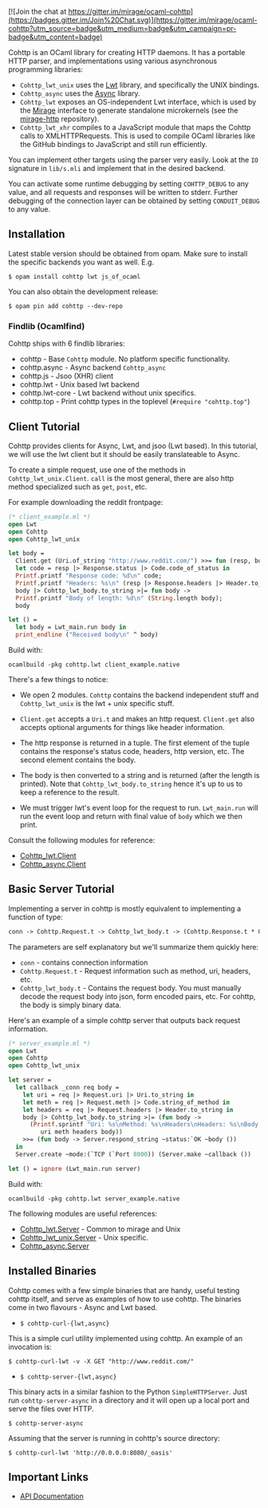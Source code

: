 [![Join the chat at https://gitter.im/mirage/ocaml-cohttp](https://badges.gitter.im/Join%20Chat.svg)](https://gitter.im/mirage/ocaml-cohttp?utm_source=badge&utm_medium=badge&utm_campaign=pr-badge&utm_content=badge)

Cohttp is an OCaml library for creating HTTP daemons. It has a portable
HTTP parser, and implementations using various asynchronous programming
libraries:

* `Cohttp_lwt_unix` uses the [Lwt](http://ocsigen.org/lwt) library, and
  specifically the UNIX bindings.
* `Cohttp_async` uses the [Async](https://realworldocaml.org/v1/en/html/concurrent-programming-with-async.html)
  library.
* `Cohttp_lwt` exposes an OS-independent Lwt interface, which is used
  by the [Mirage](http://www.openmirage.org) interface
  to generate standalone microkernels (see the [mirage-http](https://github.com/mirage/mirage-http)
  repository).
* `Cohttp_lwt_xhr` compiles to a JavaScript module that maps the Cohttp
   calls to XMLHTTPRequests.  This is used to compile OCaml libraries like
   the GitHub bindings to JavaScript and still run efficiently.

You can implement other targets using the parser very easily. Look at the `IO`
signature in `lib/s.mli` and implement that in the desired backend.

You can activate some runtime debugging by setting `COHTTP_DEBUG` to any
value, and all requests and responses will be written to stderr.  Further
debugging of the connection layer can be obtained by setting `CONDUIT_DEBUG`
to any value.

## Installation

Latest stable version should be obtained from opam. Make sure to install the
specific backends you want as well. E.g.

```
$ opam install cohttp lwt js_of_ocaml
```

You can also obtain the development release:

```
$ opam pin add cohttp --dev-repo
```

### Findlib (Ocamlfind)

Cohttp ships with 6 findlib libraries:

* cohttp - Base `Cohttp` module. No platform specific functionality.
* cohttp.async - Async backend `Cohttp_async`
* cohttp.js - Jsoo (XHR) client
* cohttp.lwt - Unix based lwt backend
* cohttp.lwt-core - Lwt backend without unix specifics.
* cohttp.top - Print cohttp types in the toplevel (`#require "cohttp.top"`)

## Client Tutorial

Cohttp provides clients for Async, Lwt, and jsoo (Lwt based). In this tutorial,
we will use the lwt client but it should be easily translateable to Async.

To create a simple request, use one of the methods in `Cohttp_lwt_unix.Client`.
`call` is the most general, there are also http method specialized such as
`get`, `post`, etc.

For example downloading the reddit frontpage:

```ocaml
(* client_example.ml *)
open Lwt
open Cohttp
open Cohttp_lwt_unix

let body =
  Client.get (Uri.of_string "http://www.reddit.com/") >>= fun (resp, body) ->
  let code = resp |> Response.status |> Code.code_of_status in
  Printf.printf "Response code: %d\n" code;
  Printf.printf "Headers: %s\n" (resp |> Response.headers |> Header.to_string);
  body |> Cohttp_lwt_body.to_string >|= fun body ->
  Printf.printf "Body of length: %d\n" (String.length body);
  body

let () =
  let body = Lwt_main.run body in
  print_endline ("Received body\n" ^ body)
```

Build with:

```
ocamlbuild -pkg cohttp.lwt client_example.native
```

There's a few things to notice:

* We open 2 modules. `Cohttp` contains the backend independent stuff and
  `Cohttp_lwt_unix` is the lwt + unix specific stuff.

* `Client.get` accepts a `Uri.t` and makes an http request. `Client.get` also
  accepts optional arguments for things like header information.
* The http response is returned in a tuple. The first element of the tuple
  contains the response's status code, headers, http version, etc. The second
  element contains the body.
* The body is then converted to a string and is returned (after the length is
  printed). Note that `Cohttp_lwt_body.to_string` hence it's up to us to keep
  a reference to the result.
* We must trigger lwt's event loop for the request to run. `Lwt_main.run` will
  run the event loop and return with final value of `body` which we then print.

Consult the following modules for reference:

* [Cohttp_lwt.Client](https://github.com/mirage/ocaml-cohttp/blob/master/lwt-core/cohttp_lwt.mli)
* [Cohttp_async.Client](https://github.com/mirage/ocaml-cohttp/blob/master/async/cohttp_async.mli)

## Basic Server Tutorial

Implementing a server in cohttp is mostly equivalent to implementing a function
of type:

```ocaml
conn -> Cohttp.Request.t -> Cohttp_lwt_body.t -> (Cohttp.Response.t * Cohttp_lwt_body.t) Lwt.t
```

The parameters are self explanatory but we'll summarize them quickly here:

* `conn` - contains connection information
* `Cohttp.Request.t` - Request information such as method, uri, headers, etc.
* `Cohttp_lwt_body.t` - Contains the request body. You must manually decode the
  request body into json, form encoded pairs, etc. For cohttp, the body is
  simply binary data.

Here's an example of a simple cohttp server that outputs back request
information.

```ocaml
(* server_example.ml *)
open Lwt
open Cohttp
open Cohttp_lwt_unix

let server =
  let callback _conn req body =
    let uri = req |> Request.uri |> Uri.to_string in
    let meth = req |> Request.meth |> Code.string_of_method in
    let headers = req |> Request.headers |> Header.to_string in
    body |> Cohttp_lwt_body.to_string >|= (fun body ->
      (Printf.sprintf "Uri: %s\nMethod: %s\nHeaders\nHeaders: %s\nBody: %s"
         uri meth headers body))
    >>= (fun body -> Server.respond_string ~status:`OK ~body ())
  in
  Server.create ~mode:(`TCP (`Port 8000)) (Server.make ~callback ())

let () = ignore (Lwt_main.run server)
```

Build with:

```
ocamlbuild -pkg cohttp.lwt server_example.native
```

The following modules are useful references:

* [Cohttp_lwt.Server](https://github.com/mirage/ocaml-cohttp/blob/master/lwt-core/cohttp_lwt_s.ml) - Common to mirage and Unix
* [Cohttp_lwt_unix.Server](https://github.com/mirage/ocaml-cohttp/blob/master/lwt/cohttp_lwt_unix.mli) - Unix specific.
* [Cohttp_async.Server](https://github.com/mirage/ocaml-cohttp/blob/master/async/cohttp_async.mli)


## Installed Binaries

Cohttp comes with a few simple binaries that are handy, useful testing cohttp
itself, and serve as examples of how to use cohttp. The binaries come in two
flavours - Async and Lwt based.

* `$ cohttp-curl-{lwt,async}`

This is a simple curl utility implemented using cohttp. An example of an
invocation is:

```
$ cohttp-curl-lwt -v -X GET "http://www.reddit.com/"
```

* `$ cohttp-server-{lwt,async}`

This binary acts in a similar fashion to the Python `SimpleHTTPServer`. Just
run `cohttp-server-async` in a directory and it will open up a local port and
serve the files over HTTP.

```
$ cohttp-server-async
```

Assuming that the server is running in cohttp's source directory:

```
$ cohttp-curl-lwt 'http://0.0.0.0:8080/_oasis'
```
## Important Links
- [API Documentation](http://mirage.github.io/ocaml-cohttp/)
